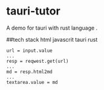 # tauri-tutor
A demo for tauri with rust language .

##tech stack
html
javascrit
tauri
rust

```
url = input.value
...
resp = reqwest.get(url)
...
md = resp.html2md
...
textarea.value = md
```
